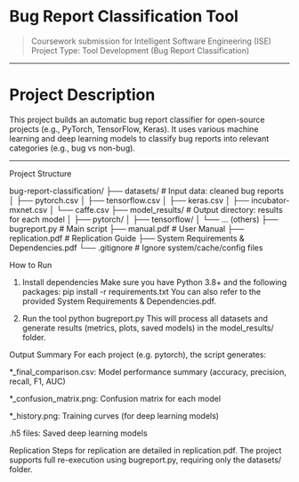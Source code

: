 #  Bug Report Classification Tool

> Coursework submission for Intelligent Software Engineering (ISE)  
> Project Type: Tool Development (Bug Report Classification)

---

# Project Description

This project builds an automatic bug report classifier for open-source projects (e.g., PyTorch, TensorFlow, Keras). It uses various machine learning and deep learning models to classify bug reports into relevant categories (e.g., bug vs non-bug).

---

Project Structure

bug-report-classification/
├── datasets/                # Input data: cleaned bug reports 
│   ├── pytorch.csv
│   ├── tensorflow.csv
│   ├── keras.csv
│   ├── incubator-mxnet.csv
│   └── caffe.csv
├── model_results/           # Output directory: results for each model
│   ├── pytorch/
│   ├── tensorflow/
│   └── ... (others)
├── bugreport.py             #  Main script 
├── manual.pdf               #  User Manual
├── replication.pdf          #  Replication Guide
├── System Requirements & Dependencies.pdf
└── .gitignore               # Ignore system/cache/config files


How to Run
1. Install dependencies
Make sure you have Python 3.8+ and the following packages:
pip install -r requirements.txt
You can also refer to the provided System Requirements & Dependencies.pdf.

2. Run the tool
python bugreport.py
This will process all datasets and generate results (metrics, plots, saved models) in the model_results/ folder.


Output Summary
For each project (e.g. pytorch), the script generates:

*_final_comparison.csv: Model performance summary (accuracy, precision, recall, F1, AUC)

*_confusion_matrix.png: Confusion matrix for each model

*_history.png: Training curves (for deep learning models)

.h5 files: Saved deep learning models

Replication
Steps for replication are detailed in replication.pdf.
The project supports full re-execution using bugreport.py, requiring only the datasets/ folder.




